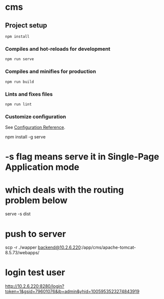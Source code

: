 # cms

## Project setup
```
npm install
```

### Compiles and hot-reloads for development
```
npm run serve
```

### Compiles and minifies for production
```
npm run build
```

### Lints and fixes files
```
npm run lint
```

### Customize configuration
See [Configuration Reference](https://cli.vuejs.org/config/).

npm install -g serve
# -s flag means serve it in Single-Page Application mode
# which deals with the routing problem below
serve -s dist

# push to server
scp -r ./wapper backend@10.2.6.220:/app/cms/apache-tomcat-8.5.73/webapps/

# login test user
http://10.2.6.220:8280/login?token=1&gsid=79601076&jb=admin&yhid=1005953523274843919
